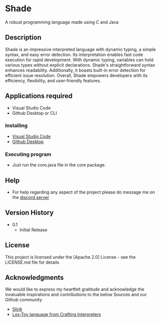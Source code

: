 # Shade

A robust programming language made using C and Java

## Description

Shade is an impressive interpreted language with dynamic typing, a simple syntax, and easy error detection. Its interpretation enables fast code execution for rapid development. With dynamic typing, variables can hold various types without explicit declarations. Shade's straightforward syntax enhances readability. Additionally, it boasts built-in error detection for efficient issue resolution. Overall, Shade empowers developers with its efficiency, flexibility, and user-friendly features.

## Applications required
* Visual Studio Code
* Github Desktop or CLI

### Installing

* [Visual Studio Code](https://code.visualstudio.com/download)
* [Github Desktop](https://desktop.github.com/)

### Executing program
* Just run the core.java file in the core package.

## Help
* For help regarding any aspect of the project please do message me on the [discord server](https://discord.gg/EYvU7vxxZD)

## Version History
* 0.1
    * Initial Release

## License

This project is licensed under the [Apache 2.0] License - see the LICENSE.md file for details

## Acknowledgments

We would like to express my heartfelt gratitude and acknowledge the invaluable inspirations and contributions to the below Sources and our Github community
* [Slirik](https://github.com/MrMystery10-del/Slirik)
* [Lox-Toy language from Crafting Interpreters](https://github.com/munificent/craftinginterpreters)
